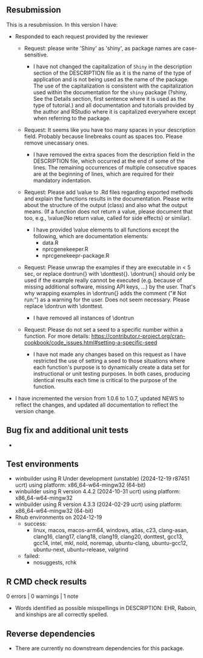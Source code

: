 ## Resubmission
This is a resubmission. In this version I have:

* Responded to each request provided by the reviewer
  - Request: please write 'Shiny' as 'shiny', as package names are 
    case-sensitive.
    -   I have not changed the capitalization of `Shiny` in the description 
        section of the DESCRIPTION file as it is the name of the type of 
        application and is not being used as the name of the package. The use
        of the capitalization is consistent with the capitalization used within
        the documentation for the `shiny` package (?shiny, See the Details 
        section, first sentence where it is used as the type of tutorial.) 
        and all documentation and tutorials provided by the author and RStudio
        where it is capitalized everywhere except when referring to the package.
  - Request: It seems like you have too many spaces in your description field. 
    Probably because linebreaks count as spaces too. Please remove unecassary 
    ones.
    -  I have removed the extra spaces from the description field in the 
       DESCRIPTION file, which occurred at the end of some of the lines. The 
       remaining occurrences of multiple consecutive spaces are at the
       beginning of lines, which are required for their mandatory indentation.
  - Request: Please add \value to .Rd files regarding exported methods and
    explain the functions results in the documentation. Please write about the
    structure of the output (class) and also what the output means. (If a
    function does not return a value, please document that too, e.g.,
    \value{No return value, called for side effects} or similar).
    -  I have provided \value elements to all functions except the following,
       which are documentation elements:
       - data.R
       - nprcgenekeeper.R
       - nprcgenekeepr-package.R
  - Request: Please unwrap the examples if they are executable in < 5 sec, or
    replace dontrun{} with \donttest{}.
    \dontrun{} should only be used if the example really cannot be executed
    (e.g. because of missing additional software, missing API keys, ...) by the
    user. That's why wrapping examples in \dontrun{} adds the comment 
    ("# Not run:") as a warning for the user. Does not seem necessary. 
    Please replace \dontrun with \donttest.
    -   I have removed all instances of \dontrun
    
  - Request: Please do not set a seed to a specific number within a function.
    For more details: <https://contributor.r-project.org/cran-cookbook/code_issues.html#setting-a-specific-seed>
    -  I have not made any changes based on this request as I have restricted 
       the use of setting a seed to those situations where each function's 
       purpose is to dynamically create a data set for instructional or unit 
       testing purposes. In both cases, producing identical results each time
       is critical to the purpose of the function.



* I have incremented the version from 1.0.6 to 1.0.7, updated NEWS to reflect
  the changes, and updated all documentation to reflect the version change.

## Bug fix and additional unit tests

* 

## Test environments
* winbuilder using R Under development (unstable) (2024-12-19 r87451 ucrt)
  using platform: x86_64-w64-mingw32 (64-bit)
* winbuilder using R version 4.4.2 (2024-10-31 ucrt)
  using platform: x86_64-w64-mingw32
* winbuilder using R version 4.3.3 (2024-02-29 ucrt)
  using platform: x86_64-w64-mingw32 (64-bit)
* Rhub environments on 2024-12-19
  * success:
    * linux, macos, macos-arm64, windows, atlas, c23, clang-asan, 
      clang16, clang17, clang18, clang19, clang20, donttest, 
      gcc13, gcc14, intel, mkl, nold, noremap, ubuntu-clang, 
      ubuntu-gcc12, ubuntu-next, ubuntu-release, valgrind
  * failed:
    * nosuggests, rchk
    
## R CMD check results
0 errors | 0 warnings | 1 note

* Words identified as possible misspellings in DESCRIPTION: EHR, Raboin, and 
  kinships are all correctly spelled.
   
## Reverse dependencies

* There are currently no downstream dependencies for this package.


